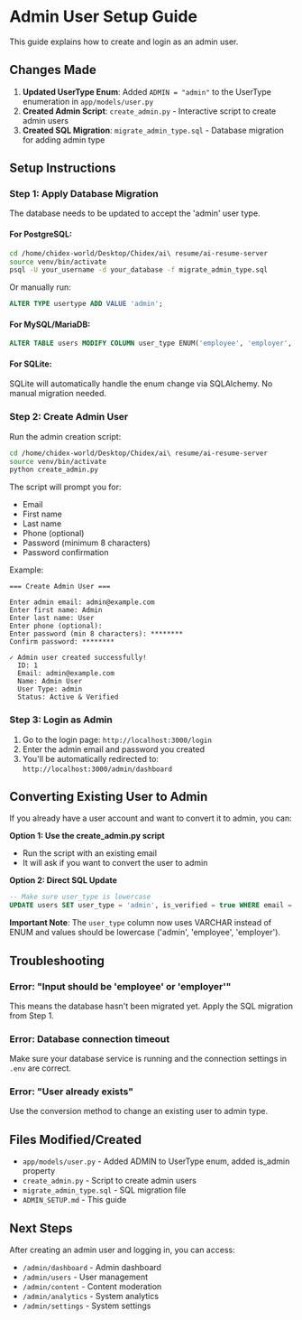 # Admin User Setup Guide

This guide explains how to create and login as an admin user.

## Changes Made

1. **Updated UserType Enum**: Added `ADMIN = "admin"` to the UserType enumeration in `app/models/user.py`
2. **Created Admin Script**: `create_admin.py` - Interactive script to create admin users
3. **Created SQL Migration**: `migrate_admin_type.sql` - Database migration for adding admin type

## Setup Instructions

### Step 1: Apply Database Migration

The database needs to be updated to accept the 'admin' user type.

#### For PostgreSQL:
```bash
cd /home/chidex-world/Desktop/Chidex/ai\ resume/ai-resume-server
source venv/bin/activate
psql -U your_username -d your_database -f migrate_admin_type.sql
```

Or manually run:
```sql
ALTER TYPE usertype ADD VALUE 'admin';
```

#### For MySQL/MariaDB:
```sql
ALTER TABLE users MODIFY COLUMN user_type ENUM('employee', 'employer', 'admin') NOT NULL;
```

#### For SQLite:
SQLite will automatically handle the enum change via SQLAlchemy. No manual migration needed.

### Step 2: Create Admin User

Run the admin creation script:

```bash
cd /home/chidex-world/Desktop/Chidex/ai\ resume/ai-resume-server
source venv/bin/activate
python create_admin.py
```

The script will prompt you for:
- Email
- First name
- Last name
- Phone (optional)
- Password (minimum 8 characters)
- Password confirmation

Example:
```
=== Create Admin User ===

Enter admin email: admin@example.com
Enter first name: Admin
Enter last name: User
Enter phone (optional):
Enter password (min 8 characters): ********
Confirm password: ********

✓ Admin user created successfully!
  ID: 1
  Email: admin@example.com
  Name: Admin User
  User Type: admin
  Status: Active & Verified
```

### Step 3: Login as Admin

1. Go to the login page: `http://localhost:3000/login`
2. Enter the admin email and password you created
3. You'll be automatically redirected to: `http://localhost:3000/admin/dashboard`

## Converting Existing User to Admin

If you already have a user account and want to convert it to admin, you can:

**Option 1: Use the create_admin.py script**
- Run the script with an existing email
- It will ask if you want to convert the user to admin

**Option 2: Direct SQL Update**
```sql
-- Make sure user_type is lowercase
UPDATE users SET user_type = 'admin', is_verified = true WHERE email = 'your-email@example.com';
```

**Important Note**: The `user_type` column now uses VARCHAR instead of ENUM and values should be lowercase ('admin', 'employee', 'employer').

## Troubleshooting

### Error: "Input should be 'employee' or 'employer'"
This means the database hasn't been migrated yet. Apply the SQL migration from Step 1.

### Error: Database connection timeout
Make sure your database service is running and the connection settings in `.env` are correct.

### Error: "User already exists"
Use the conversion method to change an existing user to admin type.

## Files Modified/Created

- `app/models/user.py` - Added ADMIN to UserType enum, added is_admin property
- `create_admin.py` - Script to create admin users
- `migrate_admin_type.sql` - SQL migration file
- `ADMIN_SETUP.md` - This guide

## Next Steps

After creating an admin user and logging in, you can access:
- `/admin/dashboard` - Admin dashboard
- `/admin/users` - User management
- `/admin/content` - Content moderation
- `/admin/analytics` - System analytics
- `/admin/settings` - System settings

